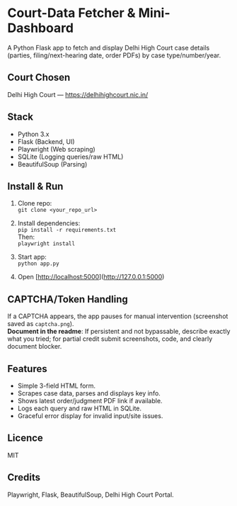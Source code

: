 # Court-Data Fetcher & Mini-Dashboard

A Python Flask app to fetch and display Delhi High Court case details (parties, filing/next-hearing date, order PDFs) by case type/number/year.

## Court Chosen

Delhi High Court — https://delhihighcourt.nic.in/

## Stack

- Python 3.x
- Flask (Backend, UI)
- Playwright (Web scraping)
- SQLite (Logging queries/raw HTML)
- BeautifulSoup (Parsing)

## Install & Run

1. Clone repo:  
   `git clone <your_repo_url>`
   
2. Install dependencies:  
   `pip install -r requirements.txt`  
   Then:  
   `playwright install`
   
3. Start app:  
   `python app.py`
   
4. Open [[http://localhost:5000](http://localhost:5000)](http://127.0.0.1:5000)

## CAPTCHA/Token Handling

If a CAPTCHA appears, the app pauses for manual intervention (screenshot saved as `captcha.png`).  
**Document in the readme**: If persistent and not bypassable, describe exactly what you tried; for partial credit submit screenshots, code, and clearly document blocker.

## Features

- Simple 3-field HTML form.
- Scrapes case data, parses and displays key info.
- Shows latest order/judgment PDF link if available.
- Logs each query and raw HTML in SQLite.
- Graceful error display for invalid input/site issues.


## Licence

MIT

## Credits

Playwright, Flask, BeautifulSoup, Delhi High Court Portal.
